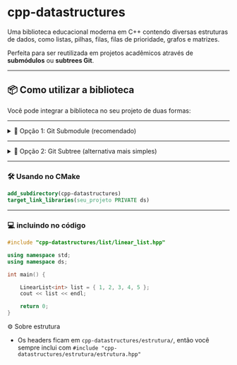# cpp-datastructures

Uma biblioteca educacional moderna em C++ contendo diversas estruturas de dados, como listas, pilhas, filas, filas de prioridade, grafos e matrizes.

Perfeita para ser reutilizada em projetos acadêmicos através de **submódulos** ou **subtrees Git**.

---

## 📦 Como utilizar a biblioteca

Você pode integrar a biblioteca no seu projeto de duas formas:

---
<details>
<summary>🔗 Opção 1: Git Submodule (recomendado)</summary>
<br>
O submódulo permite adicionar esta biblioteca como um "sub-repositório" vinculado a um commit específico.

#### ➕ Adicionando ao seu projeto

```bash
git submodule add https://github.com/LucasGualtieri/cpp-datastructures
git submodule update --init --recursive
```

Isso criará a pasta cpp-datastructures/ com os arquivos da biblioteca.

### 🧠 Vantagens:
- Você mantém o repositório da lib separado e versionado.
- Pode facilmente atualizar a lib com:

```bash
cd cpp-datastructures
git pull origin main
```
</details>

---

<details>
<summary>🌳 Opção 2: Git Subtree (alternativa mais simples)</summary>
<br>
Com o subtree, o conteúdo do outro repositório é mesclado diretamente na árvore do seu projeto.

#### ➕ Adicionando a lib como subtree

```bash
git subtree add --prefix=cpp-datastructures https://github.com/LucasGualtieri/cpp-datastructures main --squash
```

#### 🔄 Atualizando a subtree
```bash
git subtree pull --prefix=cpp-datastructures https://github.com/LucasGualtieri/cpp-datastructures main --squash
```

### 🧠 Vantagens:
- Não exige conhecimento de submódulos para quem clona o repositório.
- Tudo está no mesmo repositório, sem dependências externas.

### ⚠️ Desvantagens:
- Histórico da lib não é preservado.
- Atualizações precisam ser feitas manualmente via comando subtree pull.
</details>

---

### 🛠️ Usando no CMake

```cmake
add_subdirectory(cpp-datastructures)
target_link_libraries(seu_projeto PRIVATE ds)
```
---

### 💻 incluindo no código
```cpp
#include "cpp-datastructures/list/linear_list.hpp"

using namespace std;
using namespace ds;

int main() {

    LinearList<int> list = { 1, 2, 3, 4, 5 };
    cout << list << endl;

    return 0;
}
```

⚙️ Sobre estrutura
- Os headers ficam em ``cpp-datastructures/estrutura/``, então você sempre inclui com ``#include "cpp-datastructures/estrutura/estrutura.hpp"``
<!-- - Não é necessário referenciar a pasta ``include/`` nos ``#include``, pois ela é tratada como raiz via CMake ou -I -->
